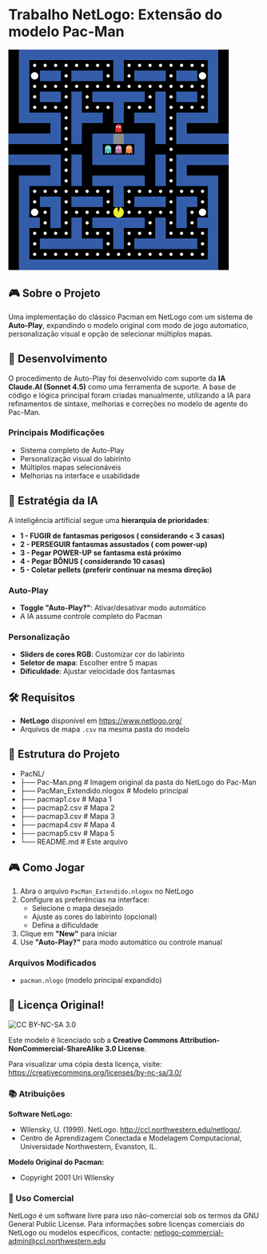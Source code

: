 # Trabalho NetLogo: Extensão do modelo Pac-Man

<img src="https://github.com/Atn4s/PacNL/blob/main/Pac-Man.png?raw=true">

## 🎮 Sobre o Projeto

Uma implementação do clássico Pacman em NetLogo com um sistema de **Auto-Play**, expandindo o modelo original com modo de jogo automatico, personalização visual e opção de selecionar múltiplos mapas.

## 🔧 Desenvolvimento

O procedimento de Auto-Play foi desenvolvido com suporte da **IA Claude.AI (Sonnet 4.5)** como uma ferramenta de suporte. 
A base de código e lógica principal foram criadas manualmente, utilizando a IA para refinamentos de sintaxe, melhorias e correções no modelo de agente do Pac-Man.

### Principais Modificações
- Sistema completo de Auto-Play
- Personalização visual do labirinto
- Múltiplos mapas selecionáveis
- Melhorias na interface e usabilidade

## 🎯 Estratégia da IA

A inteligência artificial segue uma **hierarquia de prioridades**:

- **1 - FUGIR de fantasmas perigosos ( considerando < 3 casas)** 
- **2 - PERSEGUIR fantasmas assustados ( com power-up)**
- **3 - Pegar POWER-UP se fantasma está próximo**
- **4 - Pegar BÔNUS ( considerando 10 casas)**
- **5 - Coletar pellets (preferir continuar na mesma direção)**

### Auto-Play
- **Toggle "Auto-Play?"**: Ativar/desativar modo automático
- A IA assume controle completo do Pacman

### Personalização
- **Sliders de cores RGB**: Customizar cor do labirinto
- **Seletor de mapa**: Escolher entre 5 mapas
- **Dificuldade**: Ajustar velocidade dos fantasmas

## 🛠️ Requisitos

- **NetLogo** disponível em https://www.netlogo.org/ 
- Arquivos de mapa `.csv` na mesma pasta do modelo

## 📁 Estrutura do Projeto
- PacNL/
- ├── Pac-Man.png # Imagem original da pasta do NetLogo do Pac-Man
- ├── PacMan_Extendido.nlogox # Modelo principal
- ├── pacmap1.csv # Mapa 1
- ├── pacmap2.csv # Mapa 2
- ├── pacmap3.csv # Mapa 3
- ├── pacmap4.csv # Mapa 4
- ├── pacmap5.csv # Mapa 5
- └── README.md # Este arquivo

## 🎮 Como Jogar

1. Abra o arquivo `PacMan_Extendido.nlogox` no NetLogo
2. Configure as preferências na interface:
   - Selecione o mapa desejado
   - Ajuste as cores do labirinto (opcional)
   - Defina a dificuldade
3. Clique em **"New"** para iniciar
4. Use **"Auto-Play?"** para modo automático ou controle manual

### Arquivos Modificados
- `pacman.nlogo` (modelo principal expandido)

## 📄 Licença Original!

![CC BY-NC-SA 3.0](https://i.creativecommons.org/l/by-nc-sa/3.0/88x31.png)

Este modelo é licenciado sob a **Creative Commons Attribution-NonCommercial-ShareAlike 3.0 License**. 

Para visualizar uma cópia desta licença, visite:
https://creativecommons.org/licenses/by-nc-sa/3.0/

### 📚 Atribuições

**Software NetLogo:**
- Wilensky, U. (1999). NetLogo. http://ccl.northwestern.edu/netlogo/. 
- Centro de Aprendizagem Conectada e Modelagem Computacional, Universidade Northwestern, Evanston, IL.

**Modelo Original do Pacman:**
- Copyright 2001 Uri Wilensky

### 💼 Uso Comercial
NetLogo é um software livre para uso não-comercial sob os termos da GNU General Public License. Para informações sobre licenças comerciais do NetLogo ou modelos específicos, contacte: netlogo-commercial-admin@ccl.northwestern.edu
